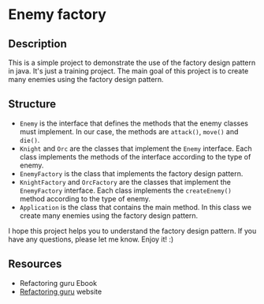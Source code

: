 # Enemy factory

## Description
This is a simple project to demonstrate the use of the factory design pattern in java. It's just a training project.
The main goal of this project is to create many enemies using the factory design pattern.

## Structure
- `Enemy` is the interface that defines the methods that the enemy classes must implement. In our case, the methods are `attack()`, `move()` and `die()`.
- `Knight` and `Orc` are the classes that implement the `Enemy` interface. Each class implements the methods of the interface according to the type of enemy.
- `EnemyFactory` is the class that implements the factory design pattern.
- `KnightFactory` and `OrcFactory` are the classes that implement the `EnemyFactory` interface. Each class implements the `createEnemy()` method according to the type of enemy.
- `Application` is the class that contains the main method. In this class we create many enemies using the factory design pattern.

I hope this project helps you to understand the factory design pattern. If you have any questions, please let me know. Enjoy it! :)

## Resources
- Refactoring guru Ebook
- [Refactoring guru](https://refactoring.guru/design-patterns/factory-method) website